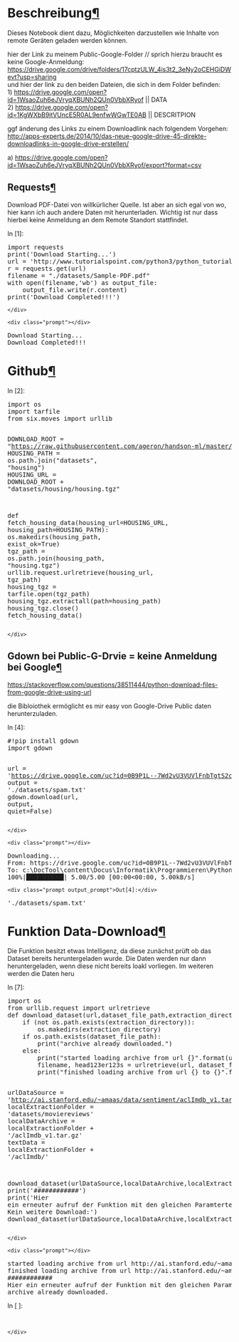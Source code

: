<div class="cell border-box-sizing text_cell rendered"><div class="prompt input_prompt">
</div><div class="inner_cell">
<div class="text_cell_render border-box-sizing rendered_html">
<h1 id="Beschreibung">Beschreibung<a class="anchor-link" href="#Beschreibung">&#182;</a></h1><p>Dieses Notebook dient dazu, Möglichkeiten darzustellen wie Inhalte von remote Geräten geladen werden können.</p>

</div>
</div>
</div>
<div class="cell border-box-sizing text_cell rendered"><div class="prompt input_prompt">
</div><div class="inner_cell">
<div class="text_cell_render border-box-sizing rendered_html">
<p>hier der Link zu meinem Public-Google-Folder // sprich hierzu braucht es keine Google-Anmeldung:<br>
    <a href="https://drive.google.com/drive/folders/17cptzULW_4is3t2_3eNy2oCEHGiDWevt?usp=sharing">https://drive.google.com/drive/folders/17cptzULW_4is3t2_3eNy2oCEHGiDWevt?usp=sharing</a><br>
und hier der link zu den beiden Dateien, die sich in dem Folder befinden:<br>
  1) <a href="https://drive.google.com/open?id=1WsaoZuh6eJVryqXBUNh2QUn0VbbXRyof">https://drive.google.com/open?id=1WsaoZuh6eJVryqXBUNh2QUn0VbbXRyof</a>  || DATA<br>
  2) <a href="https://drive.google.com/open?id=1KgWXbB9jtVUncE5R0AL9enfwWGwTE0AB">https://drive.google.com/open?id=1KgWXbB9jtVUncE5R0AL9enfwWGwTE0AB</a> || DESCRITPION<br></p>
<p>ggf änderung des Links zu einem Downloadlink nach folgendem Vorgehen: <a href="http://apps-experts.de/2014/10/das-neue-google-drive-45-direkte-downloadlinks-in-google-drive-erstellen/">http://apps-experts.de/2014/10/das-neue-google-drive-45-direkte-downloadlinks-in-google-drive-erstellen/</a></p>
<p>a)
<a href="https://drive.google.com/open?id=1WsaoZuh6eJVryqXBUNh2QUn0VbbXRyof/export?format=csv">https://drive.google.com/open?id=1WsaoZuh6eJVryqXBUNh2QUn0VbbXRyof/export?format=csv</a></p>

</div>
</div>
</div>
<div class="cell border-box-sizing text_cell rendered"><div class="prompt input_prompt">
</div><div class="inner_cell">
<div class="text_cell_render border-box-sizing rendered_html">
<h2 id="Requests">Requests<a class="anchor-link" href="#Requests">&#182;</a></h2><p>Download PDF-Datei von willkürlicher Quelle. Ist aber an sich egal von wo, hier kann ich auch andere Daten mit herunterladen. Wichtig ist nur dass hierbei keine Anmeldung an dem Remote Standort stattfindet.</p>

</div>
</div>
</div>
<div class="cell border-box-sizing code_cell rendered">
<div class="input">
<div class="prompt input_prompt">In&nbsp;[1]:</div>
<div class="inner_cell">
    <div class="input_area">
<div class=" highlight hl-ipython3"><pre><span></span><span class="kn">import</span> <span class="nn">requests</span>
<span class="nb">print</span><span class="p">(</span><span class="s1">&#39;Download Starting...&#39;</span><span class="p">)</span>
<span class="n">url</span> <span class="o">=</span> <span class="s1">&#39;http://www.tutorialspoint.com/python3/python_tutorial.pdf&#39;</span> <span class="c1"># =&gt; Checken ob die Datei bereits vorliegt oder nicht</span>
<span class="n">r</span> <span class="o">=</span> <span class="n">requests</span><span class="o">.</span><span class="n">get</span><span class="p">(</span><span class="n">url</span><span class="p">)</span>
<span class="n">filename</span> <span class="o">=</span> <span class="s2">&quot;./datasets/Sample-PDF.pdf&quot;</span>
<span class="k">with</span> <span class="nb">open</span><span class="p">(</span><span class="n">filename</span><span class="p">,</span><span class="s1">&#39;wb&#39;</span><span class="p">)</span> <span class="k">as</span> <span class="n">output_file</span><span class="p">:</span>
    <span class="n">output_file</span><span class="o">.</span><span class="n">write</span><span class="p">(</span><span class="n">r</span><span class="o">.</span><span class="n">content</span><span class="p">)</span>
<span class="nb">print</span><span class="p">(</span><span class="s1">&#39;Download Completed!!!&#39;</span><span class="p">)</span>
</pre></div>

    </div>
</div>
</div>

<div class="output_wrapper">
<div class="output">


<div class="output_area">

    <div class="prompt"></div>


<div class="output_subarea output_stream output_stdout output_text">
<pre>Download Starting...
Download Completed!!!
</pre>
</div>
</div>

</div>
</div>

</div>
<div class="cell border-box-sizing text_cell rendered"><div class="prompt input_prompt">
</div><div class="inner_cell">
<div class="text_cell_render border-box-sizing rendered_html">
<h1 id="Github">Github<a class="anchor-link" href="#Github">&#182;</a></h1>
</div>
</div>
</div>
<div class="cell border-box-sizing code_cell rendered">
<div class="input">
<div class="prompt input_prompt">In&nbsp;[2]:</div>
<div class="inner_cell">
    <div class="input_area">
<div class=" highlight hl-ipython3"><pre><span></span><span class="kn">import</span> <span class="nn">os</span>
<span class="kn">import</span> <span class="nn">tarfile</span>
<span class="kn">from</span> <span class="nn">six.moves</span> <span class="kn">import</span> <span class="n">urllib</span>

<span class="n">DOWNLOAD_ROOT</span> <span class="o">=</span> <span class="s2">&quot;https://raw.githubusercontent.com/ageron/handson-ml/master/&quot;</span>
<span class="n">HOUSING_PATH</span> <span class="o">=</span> <span class="n">os</span><span class="o">.</span><span class="n">path</span><span class="o">.</span><span class="n">join</span><span class="p">(</span><span class="s2">&quot;datasets&quot;</span><span class="p">,</span> <span class="s2">&quot;housing&quot;</span><span class="p">)</span>
<span class="n">HOUSING_URL</span> <span class="o">=</span> <span class="n">DOWNLOAD_ROOT</span> <span class="o">+</span> <span class="s2">&quot;datasets/housing/housing.tgz&quot;</span>

<span class="k">def</span> <span class="nf">fetch_housing_data</span><span class="p">(</span><span class="n">housing_url</span><span class="o">=</span><span class="n">HOUSING_URL</span><span class="p">,</span> <span class="n">housing_path</span><span class="o">=</span><span class="n">HOUSING_PATH</span><span class="p">):</span>
    <span class="n">os</span><span class="o">.</span><span class="n">makedirs</span><span class="p">(</span><span class="n">housing_path</span><span class="p">,</span> <span class="n">exist_ok</span><span class="o">=</span><span class="kc">True</span><span class="p">)</span>
    <span class="n">tgz_path</span> <span class="o">=</span> <span class="n">os</span><span class="o">.</span><span class="n">path</span><span class="o">.</span><span class="n">join</span><span class="p">(</span><span class="n">housing_path</span><span class="p">,</span> <span class="s2">&quot;housing.tgz&quot;</span><span class="p">)</span>
    <span class="n">urllib</span><span class="o">.</span><span class="n">request</span><span class="o">.</span><span class="n">urlretrieve</span><span class="p">(</span><span class="n">housing_url</span><span class="p">,</span> <span class="n">tgz_path</span><span class="p">)</span>
    <span class="n">housing_tgz</span> <span class="o">=</span> <span class="n">tarfile</span><span class="o">.</span><span class="n">open</span><span class="p">(</span><span class="n">tgz_path</span><span class="p">)</span>
    <span class="n">housing_tgz</span><span class="o">.</span><span class="n">extractall</span><span class="p">(</span><span class="n">path</span><span class="o">=</span><span class="n">housing_path</span><span class="p">)</span>
    <span class="n">housing_tgz</span><span class="o">.</span><span class="n">close</span><span class="p">()</span>
<span class="n">fetch_housing_data</span><span class="p">()</span>
</pre></div>

    </div>
</div>
</div>

</div>
<div class="cell border-box-sizing text_cell rendered"><div class="prompt input_prompt">
</div><div class="inner_cell">
<div class="text_cell_render border-box-sizing rendered_html">
<h2 id="Gdown-bei-Public-G-Drvie-=-keine-Anmeldung-bei-Google">Gdown bei Public-G-Drvie = keine Anmeldung bei Google<a class="anchor-link" href="#Gdown-bei-Public-G-Drvie-=-keine-Anmeldung-bei-Google">&#182;</a></h2><p><a href="https://stackoverflow.com/questions/38511444/python-download-files-from-google-drive-using-url">https://stackoverflow.com/questions/38511444/python-download-files-from-google-drive-using-url</a><br></p>
<p>die Bibloiothek ermöglicht es mir easy von Google-Drive Public daten herunterzuladen.</p>

</div>
</div>
</div>
<div class="cell border-box-sizing code_cell rendered">
<div class="input">
<div class="prompt input_prompt">In&nbsp;[4]:</div>
<div class="inner_cell">
    <div class="input_area">
<div class=" highlight hl-ipython3"><pre><span></span><span class="ch">#!pip install gdown</span>
<span class="kn">import</span> <span class="nn">gdown</span>

<span class="n">url</span> <span class="o">=</span> <span class="s1">&#39;https://drive.google.com/uc?id=0B9P1L--7Wd2vU3VUVlFnbTgtS2c&#39;</span>
<span class="n">output</span> <span class="o">=</span> <span class="s1">&#39;./datasets/spam.txt&#39;</span>
<span class="n">gdown</span><span class="o">.</span><span class="n">download</span><span class="p">(</span><span class="n">url</span><span class="p">,</span> <span class="n">output</span><span class="p">,</span> <span class="n">quiet</span><span class="o">=</span><span class="kc">False</span><span class="p">)</span> 
</pre></div>

    </div>
</div>
</div>

<div class="output_wrapper">
<div class="output">


<div class="output_area">

    <div class="prompt"></div>


<div class="output_subarea output_stream output_stderr output_text">
<pre>Downloading...
From: https://drive.google.com/uc?id=0B9P1L--7Wd2vU3VUVlFnbTgtS2c
To: c:\DocTool\content\Docus\Informatik\Programmieren\Python\Lösungen\datasets\spam.txt
100%|██████████| 5.00/5.00 [00:00&lt;00:00, 5.00kB/s]
</pre>
</div>
</div>

<div class="output_area">

    <div class="prompt output_prompt">Out[4]:</div>




<div class="output_text output_subarea output_execute_result">
<pre>&#39;./datasets/spam.txt&#39;</pre>
</div>

</div>

</div>
</div>

</div>
<div class="cell border-box-sizing text_cell rendered"><div class="prompt input_prompt">
</div><div class="inner_cell">
<div class="text_cell_render border-box-sizing rendered_html">
<h1 id="Funktion-Data-Download">Funktion Data-Download<a class="anchor-link" href="#Funktion-Data-Download">&#182;</a></h1><p>Die Funktion besitzt etwas Intelligenz, da diese zunächst prüft ob das Dataset bereits heruntergeladen wurde. Die Daten werden nur dann heruntergeladen, wenn diese nicht bereits loakl vorliegen. Im weiteren werden die Daten heru</p>

</div>
</div>
</div>
<div class="cell border-box-sizing code_cell rendered">
<div class="input">
<div class="prompt input_prompt">In&nbsp;[7]:</div>
<div class="inner_cell">
    <div class="input_area">
<div class=" highlight hl-ipython3"><pre><span></span><span class="kn">import</span> <span class="nn">os</span>
<span class="kn">from</span> <span class="nn">urllib.request</span> <span class="kn">import</span> <span class="n">urlretrieve</span>
<span class="k">def</span> <span class="nf">download_dataset</span><span class="p">(</span><span class="n">url</span><span class="p">,</span><span class="n">dataset_file_path</span><span class="p">,</span><span class="n">extraction_directory</span><span class="p">):</span>
    <span class="k">if</span> <span class="p">(</span><span class="ow">not</span> <span class="n">os</span><span class="o">.</span><span class="n">path</span><span class="o">.</span><span class="n">exists</span><span class="p">(</span><span class="n">extraction_directory</span><span class="p">)):</span>
        <span class="n">os</span><span class="o">.</span><span class="n">makedirs</span><span class="p">(</span><span class="n">extraction_directory</span><span class="p">)</span>
    <span class="k">if</span> <span class="n">os</span><span class="o">.</span><span class="n">path</span><span class="o">.</span><span class="n">exists</span><span class="p">(</span><span class="n">dataset_file_path</span><span class="p">):</span>
        <span class="nb">print</span><span class="p">(</span><span class="s2">&quot;archive already downloaded.&quot;</span><span class="p">)</span>
    <span class="k">else</span><span class="p">:</span>
        <span class="nb">print</span><span class="p">(</span><span class="s2">&quot;started loading archive from url </span><span class="si">{}</span><span class="s2">&quot;</span><span class="o">.</span><span class="n">format</span><span class="p">(</span><span class="n">url</span><span class="p">))</span>
        <span class="n">filename</span><span class="p">,</span> <span class="n">head123er123s</span> <span class="o">=</span> <span class="n">urlretrieve</span><span class="p">(</span><span class="n">url</span><span class="p">,</span> <span class="n">dataset_file_path</span><span class="p">)</span>
        <span class="nb">print</span><span class="p">(</span><span class="s2">&quot;finished loading archive from url </span><span class="si">{}</span><span class="s2"> to </span><span class="si">{}</span><span class="s2">&quot;</span><span class="o">.</span><span class="n">format</span><span class="p">(</span><span class="n">url</span><span class="p">,</span><span class="n">filename</span><span class="p">))</span>

<span class="n">urlDataSource</span> <span class="o">=</span> <span class="s1">&#39;http://ai.stanford.edu/~amaas/data/sentiment/aclImdb_v1.tar.gz&#39;</span>
<span class="n">localExtractionFolder</span> <span class="o">=</span> <span class="s1">&#39;datasets/moviereviews&#39;</span>
<span class="n">localDataArchive</span> <span class="o">=</span> <span class="n">localExtractionFolder</span> <span class="o">+</span> <span class="s1">&#39;/aclImdb_v1.tar.gz&#39;</span>
<span class="n">textData</span> <span class="o">=</span> <span class="n">localExtractionFolder</span> <span class="o">+</span> <span class="s1">&#39;/aclImdb/&#39;</span>

<span class="n">download_dataset</span><span class="p">(</span><span class="n">urlDataSource</span><span class="p">,</span><span class="n">localDataArchive</span><span class="p">,</span><span class="n">localExtractionFolder</span><span class="p">)</span>
<span class="nb">print</span><span class="p">(</span><span class="s1">&#39;############&#39;</span><span class="p">)</span>
<span class="nb">print</span><span class="p">(</span><span class="s1">&#39;Hier ein erneuter aufruf der Funktion mit den gleichen Paramtertern =&gt; Kein weitere Download:&#39;</span><span class="p">)</span>
<span class="n">download_dataset</span><span class="p">(</span><span class="n">urlDataSource</span><span class="p">,</span><span class="n">localDataArchive</span><span class="p">,</span><span class="n">localExtractionFolder</span><span class="p">)</span>
</pre></div>

    </div>
</div>
</div>

<div class="output_wrapper">
<div class="output">


<div class="output_area">

    <div class="prompt"></div>


<div class="output_subarea output_stream output_stdout output_text">
<pre>started loading archive from url http://ai.stanford.edu/~amaas/data/sentiment/aclImdb_v1.tar.gz
finished loading archive from url http://ai.stanford.edu/~amaas/data/sentiment/aclImdb_v1.tar.gz to datasets/moviereviews/aclImdb_v1.tar.gz
############
Hier ein erneuter aufruf der Funktion mit den gleichen Paramtertern =&gt; Kein weitere Download:
archive already downloaded.
</pre>
</div>
</div>

</div>
</div>

</div>
<div class="cell border-box-sizing code_cell rendered">
<div class="input">
<div class="prompt input_prompt">In&nbsp;[&nbsp;]:</div>
<div class="inner_cell">
    <div class="input_area">
<div class=" highlight hl-ipython3"><pre><span></span> 
</pre></div>

    </div>
</div>
</div>

</div>
 

